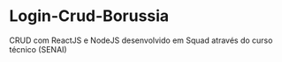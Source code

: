 # Login-Crud-Borussia
CRUD com ReactJS e NodeJS desenvolvido em Squad através do curso técnico (SENAI)
